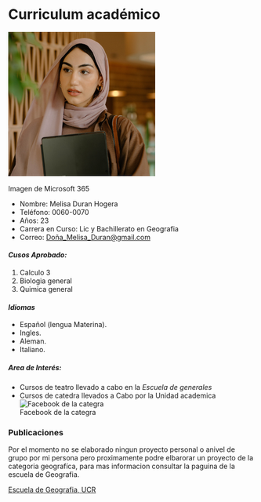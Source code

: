 **Curriculum académico**
========================

<img src="doña.jpg" width="300">

Imagen de Microsoft 365

- Nombre: Melisa Duran Hogera  
- Teléfono: 0060-0070  
- Años: 23 
- Carrera en Curso: Lic y Bachillerato en Geografia  
- Correo: Doña_Melisa_Duran@gmail.com  

#### **_Cusos Aprobado:_**

1. Calculo 3
2. Biologia general
3. Quimica general

#### **_Idiomas_**

- Español (lengua Materina).
- Ingles.
- Aleman.
- Italiano.

##### Area de Interés:  
- Cursos de teatro llevado a cabo en la _Escuela de generales_
- Cursos de catedra llevados a Cabo por la Unidad academica\
![Facebook de la categra](https://scontent.fsjo14-1.fna.fbcdn.net/v/t1.6435-9/164584796_103886961798482_7654528265235947651_n.png?stp=dst-png_p526x296&_nc_cat=111&ccb=1-7&_nc_sid=730e14&_nc_ohc=aFIJm1NYO-EAX-aXscV&_nc_ht=scontent.fsjo14-1.fna&oh=00_AfD7OPE-ddIKcyn8gVAiMdXm0dXYu84nol_KLFx-znhe0A&oe=644C144B)	
Facebook de la categra


### Publicaciones
Por el momento no se elaborado ningun proyecto personal o anivel de grupo por mi persona pero proximamente podre elbarorar un proyecto de la categoria geografíca, para mas informacion consultar la paguina de la escuela de Geografia.

[Escuela de Geografia, UCR](https://geografia.fcs.ucr.ac.cr/index.php)





